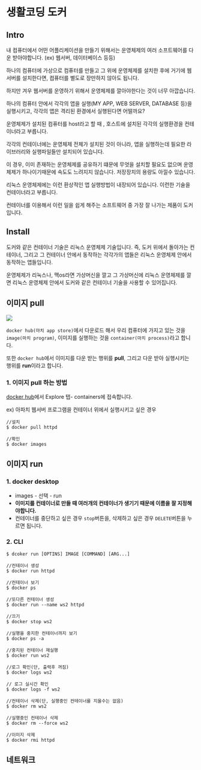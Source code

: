 # 생활코딩 도커

## Intro

내 컴퓨터에서 어떤 어플리케이션을 만들기 위해서는 운영체제의 여러 소프트웨어를 다운 받아야합니다.
(ex) 웹서버, 데이터베이스 등등)

하나의 컴퓨터에 가상으로 컴퓨터를 만들고 그 위에 운영체제를 설치한 후에 거기에 웹 서버를 설치한다면, 컴퓨터를 별도로 장만하지 않아도 됩니다.

하지만 겨우 웹서버를 운영하기 위해서 운영체제를 깔아야한다는 것이 너무 아깝습니다.

하나의 컴퓨터 안에서 각각의 앱을 실행(MY APP, WEB SERVER, DATABASE 등)을 실행시키고, 각각의 앱은 격리된 환경에서 실행된다면 어떨까요?

운영체제가 설치된 컴퓨터를 host라고 할 때 , 호스트에 설치된 각각의 실행환경을 컨테이너라고 부릅니다.

각각의 컨테이너에는 운영체제 전체가 설치된 것이 아니라, 앱을 실행하는데 필요한 라이브러리와 실행파일들만 설치되어 있습니다.

이 경우, 이미 존재하는 운영체제를 공유하기 떄문에 무엇을 설치할 필요도 없으며 운영체제가 하나이기때문에 속도도 느려지지 않습니다. 저장장치의 용량도 아낄수 있습니다.

리눅스 운영체제에는 이런 환상적인 앱 실행방법이 내장되어 있습니다. 이런한 기술을 컨테이너라고 부릅니다.

컨테이너를 이용해서 이런 일을 쉽게 해주는 소프트웨어 중 가장 잘 나가는 제품이 도커입니다.

## Install

도커와 같은 컨테이너 기술은 리눅스 운영체제 기술입니다. 즉, 도커 위에서 돌아가는 컨테이너, 그리고 그 컨테이너 안에서 동작하는 각각가의 앱들은 리눅스 운영체제 안에서 동작하는 앱들입니다.

운영체제가 리눅스나, 맥os라면 가상머신을 깔고 그 가상머신에 리눅스 운영체제를 깔면 리눅스 운영체제 안에서 도커와 같은 컨테이너 기술을 사용할 수 있어집니다.

## 이미지 pull

![](https://velog.velcdn.com/images/0seo8/post/99948b95-f47a-48bd-9b2a-2f41ddd3d77f/image.png)

`docker hub(마치 app store)`에서 다운로드 해서 우리 컴퓨터에 가지고 있는 것을 `image(마치 program)`, 이미지를 실행하는 것을 `container(마치 process)`라고 합니다.

또한 `docker hub`에서 이미지를 다운 받는 행위를 **pull**, 그리고 다운 받아 실행시키는 행위를 **run**이라고 합니다.

### 1. 이미지 pull 하는 방법

[docker hub](!https://hub.docker.com/)에서 Explore 탭- containers에 접속합니다.

ex) 아파치 웹서버 프로그램을 컨테이너 위에서 실행시키고 싶은 경우

```shell
//설치
$ docker pull httpd

//확인
$ docker images
```

## 이미지 run

### 1. docker desktop

- images - 선택 - run
- **이미지를 컨테이너로 만들 때 여러개의 컨테이너가 생기기 때문에 이름을 잘 지정해야합니다.**
- 컨테이너를 중단하고 싶은 경우 `stop`버튼을, 삭제하고 싶은 경우 `DELETE`버튼을 누르면 됩니다.

### 2. CLI

```shell
$ dcoker run [OPTINS] IMAGE [COMMAND] [ARG...]
```

```shell
//컨테이너 생성
$ docker run httpd

//컨테이너 보기
$ docker ps

//또다른 컨테이너 생성
$ docker run --name ws2 httpd

//끄기
$ docker stop ws2

//실행을 중지한 컨테이너까지 보기
$ docker ps -a

//중지된 컨테이너 재실행
$ docker run ws2

//로그 확인(단, 출력후 꺼짐)
$ docker logs ws2

// 로그 실시간 확인
$ docker logs -f ws2

//컨테이너 삭제(단, 실행중인 컨테이너를 지울수는 없음)
$ docker rm ws2

//실행중인 컨테이너 삭제
$ docker rm --force ws2

//이미지 삭제
$ docker rmi httpd
```

## 네트워크
